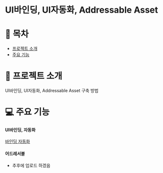 # UI바인딩, UI자동화, Addressable Asset

# 📑 목차

- [프로젝트 소개](#-프로젝트-소개)
- [주요 기능](#-주요-기능-및-상세)

# 👋 프로젝트 소개
UI바인딩, UI자동화, Addressable Asset 구축 방법

# 💻 주요 기능

#### UI바인딩, 자동화
[바인딩 자동화](https://velog.io/@jchwoon/UI%EB%B0%94%EC%9D%B8%EB%94%A9)
#### 어드레서블
- 추후에 업로드 하겠음

